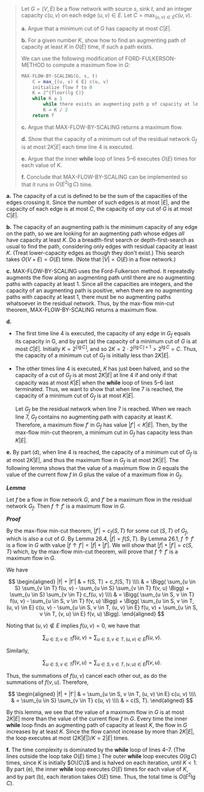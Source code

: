 > Let $G = (V, E)$ be a flow network with source $s$, sink $t$, and an integer capacity $c(u, v)$ on each edge $(u, v) \in E$. Let $C = \max_{(u, v) \in E} c(u, v)$.
>
> **a.** Argue that a minimum cut of $G$ has capacity at most $C|E|$.
>
> **b.** For a given number $K$, show how to find an augmenting path of capacity at least $K$ in $O(E)$ time, if such a path exists.
>
> We can use the following modification of $\text{FORD-FULKERSON-METHOD}$ to compute a maximum flow in $G$:
>
> ```cpp
> MAX-FLOW-BY-SCALING(G, s, t)
>     C = max_{(u, v) ∈ E} c(u, v)
>     initialize flow f to 0
>     K = 2^{floor(lg C)}
>     while K ≥ 1
>         while there exists an augmenting path p of capacity at least K augment flow f along p
>         K = K / 2
>     return f
> ```
>
> **c.** Argue that $\text{MAX-FLOW-BY-SCALING}$ returns a maximum flow.
>
> **d.** Show that the capacity of a minimum cut of the residual network $G_f$ is at most $2K|E|$ each time line 4 is executed.
>
> **e.** Argue that the inner **while** loop of lines 5–6 executes $O(E)$ times for each value of $K$.
>
> **f.** Conclude that $\text{MAX-FLOW-BY-SCALING}$ can be implemented so that it runs in $O(E^2\lg C)$ time.

**a.** The capacity of a cut is defined to be the sum of the capacities of the edges crossing it. Since the number of such edges is at most $|E|$, and the capacity of each edge is at most $C$, the capacity of _any_ cut of $G$ is at most $C|E|$.

**b.** The capacity of an augmenting path is the minimum capacity of any edge on the path, so we are looking for an augmenting path whose edges _all_ have capacity at least $K$. Do a breadth-first search or depth-first-search as usual to find the path, considering only edges with residual capacity at least $K$. (Treat lower-capacity edges as though they don't exist.) This search takes $O(V + E) = O(E)$ time. (Note that $|V| = O(E)$ in a flow network.)

**c.** $\text{MAX-FLOW-BY-SCALING}$ uses the Ford-Fulkerson method. It repeatedly augments the flow along an augmenting path until there are no augmenting paths with capacity at least $1$. Since all the capacities are integers, and the capacity of an augmenting path is positive, when there are no augmenting paths with capacity at least $1$, there must be no augmenting paths whatsoever in the residual network. Thus, by the max-flow min-cut theorem, $\text{MAX-FLOW-BY-SCALING}$ returns a maximum flow.

**d.**

- The first time line 4 is executed, the capacity of any edge in $G_f$ equals its capacity in G, and by part (a) the capacity of a minimum cut of $G$ is at most $C|E|$. Initially $K = 2^{\lfloor \lg C \rfloor}$, and so $2K = 2 \cdot 2^{\lfloor \lg C \rfloor + 1} > 2^{\lg C} = C$. Thus, the capacity of a minimum cut of $G_f$ is initially less than $2K|E|$.
- The other times line 4 is executed, $K$ has just been halved, and so the capacity of a cut of $G_f$ is at most $2K|E|$ at line 4 if and only if that capacity was at most $K|E|$ when the **while** loop of lines 5–6 last terminated. Thus, we want to show that when line 7 is reached, the capacity of a minimum cut of $G_f$ is at most $K|E|$.  

   Let $G_f$ be the residual network when line 7 is reached. When we reach line 7, $G_f$ contains no augmenting path with capacity at least $K$. Therefore, a maximum flow $f'$ in $G_f$ has value $|f'| < K|E|$. Then, by the max-flow min-cut theorem, a minimum cut in $G_f$ has capacity less than $K|E|$.

**e.** By part (d), when line 4 is reached, the capacity of a minimum cut of $G_f$ is at most $2K|E|$, and thus the maximum flow in $G_f$ is at most $2K|E|$. The following lemma shows that the value of a maximum flow in $G$ equals the value of the current flow $f$ in $G$ plus the value of a maximum flow in $G_f$.

**_Lemma_**

Let $f$ be a flow in flow network $G$, and $f'$ be a maximum flow in the residual network $G_f$. Then $f \uparrow f'$ is a maximum flow in $G$.

**_Proof_**

By the max-flow min-cut theorem, $|f'| = c_f(S, T)$ for some cut $(S, T)$ of $G_f$, which is also a cut of $G$. By Lemma 26.4, $|f| = f(S, T)$. By Lemma 26.1, $f \uparrow f'$ is a flow in $G$ with value $|f \uparrow f'| = |f| + |f'|$. We will show that $|f| + |f'| = c(S, T)$ which, by the max-flow min-cut theorem, will prove that $f \uparrow f'$ is a maximum flow in $G$.

We have

$$
\begin{aligned}
|f| + |f'|
    & = f(S, T) + c_f(S, T) \\\\
    & = \Bigg( \sum_{u \in S} \sum_{v \in T} f(u, v) - \sum_{u \in S} \sum_{v \in T} f(v, u) \Bigg) + \sum_{u \in S} \sum_{v \in T} c_f(u, v) \\\\
    & = \Bigg( \sum_{u \in S, v \in T} f(u, v) - \sum_{u \in S, v \in T} f(v, u) \Bigg) + \Bigg( \sum_{u \in S, v \in T, (u, v) \in E} c(u, v) - \sum_{u \in S, v \in T, (u, v) \in E} f(u, v) + \sum_{u \in S, v \in T, (v, u) \in E} f(v, u) \Bigg).
\end{aligned}
$$

Noting that $(u, v) \notin E$ implies $f(u, v) = 0$, we have that

$$\sum_{u \in S, v \in T} f(u, v) = \sum_{u \in S, v \in T, (u, v) \in E} f(u, v).$$

Similarly,

$$\sum_{u \in S, v \in T} f(v, u) = \sum_{u \in S, v \in T, (v, u) \in E} f(v, u).$$

Thus, the summations of $f(u, v)$ cancel each other out, as do the summations of $f(v, u)$. Therefore,

$$
\begin{aligned}
|f| + |f'|
    & = \sum_{u \in S, v \in T, (u, v) \in E} c(u, v) \\\\
    & = \sum_{u \in S} \sum_{v \in T} c(u, v) \\\\
    & = c(S, T).
\end{aligned}
$$

By this lemma, we see that the value of a maximum flow in $G$ is at most $2K|E|$ more than the value of the current flow $f$ in $G$. Every time the inner **while** loop finds an augmenting path of capacity at least $K$, the flow in $G$ increases by at least $K$. Since the flow cannot increase by more than $2K|E|$, the loop executes at most $(2K|E|) / K = 2|E|$ times.

**f.** The time complexity is dominated by the **while** loop of lines 4–7. (The lines outside the loop take $O(E)$ time.) The outer **while** loop executes $O(\lg C)$ times, since $K$ is initially $O\(C\)$ and is halved on each iteration, until $K < 1$. By part (e), the inner **while** loop executes $O(E)$ times for each value of $K$, and by part (b), each iteration takes $O(E)$ time. Thus, the total time is $O(E^2 \lg C)$.
